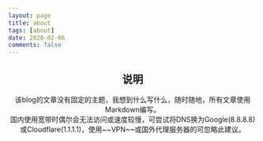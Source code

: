 ```yaml
---
layout: page
title: about
tags: [about]
date: 2020-02-06
comments: false
---
```


## <center>说明</center>
<center>该blog的文章没有固定的主题，我想到什么写什么，随时随地，所有文章使用Markdown编写。</center>
<center>国内使用宽带时偶尔会无法访问或速度较慢，可尝试将DNS换为Google(8.8.8.8)或Cloudflare(1.1.1.1)，使用~~VPN~~或国外代理服务器的可忽略此建议。</center>
